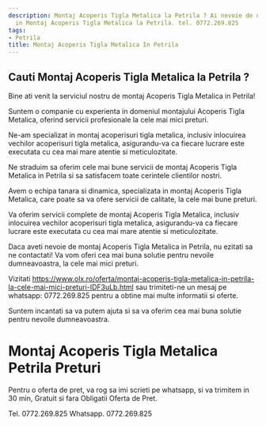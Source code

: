 ```yaml
---
description: Montaj Acoperis Tigla Metalica la Petrila ? Ai nevoie de un profesionist
  in Montaj Acoperis Tigla Metalica la Petrila. tel. 0772.269.825
tags:
- Petrila
title: Montaj Acoperis Tigla Metalica In Petrila
---
```



## Cauti Montaj Acoperis Tigla Metalica la Petrila ?

Bine ati venit la serviciul nostru de montaj Acoperis Tigla Metalica in Petrila!

Suntem o companie cu experienta in domeniul montajului Acoperis Tigla Metalica, oferind servicii profesionale la cele mai mici preturi. 

Ne-am specializat in montaj acoperisuri tigla metalica, inclusiv inlocuirea vechilor acoperisuri tigla metalica, asigurandu-va ca fiecare lucrare este executata cu cea mai mare atentie si meticulozitate.

Ne straduim sa oferim cele mai bune servicii de montaj Acoperis Tigla Metalica in Petrila si sa satisfacem toate cerintele clientilor nostri.

Avem o echipa tanara si dinamica, specializata in montaj Acoperis Tigla Metalica, care poate sa va ofere servicii de calitate, la cele mai bune preturi.

Va oferim servicii complete de montaj Acoperis Tigla Metalica, inclusiv inlocuirea vechilor acoperisuri tigla metalica, asigurandu-va ca fiecare lucrare este executata cu cea mai mare atentie si meticulozitate.

Daca aveti nevoie de montaj Acoperis Tigla Metalica in Petrila, nu ezitati sa ne contactati! Va vom oferi cea mai buna solutie pentru nevoile dumneavoastra, la cele mai mici preturi. 

Vizitati https://www.olx.ro/oferta/montaj-acoperis-tigla-metalica-in-petrila-la-cele-mai-mici-preturi-IDF3uLb.html sau trimiteti-ne un mesaj pe whatsapp: 0772.269.825 pentru a obtine mai multe informatii si oferte.

Suntem incantati sa va putem ajuta si sa va oferim cea mai buna solutie pentru nevoile dumneavoastra.

# Montaj Acoperis Tigla Metalica Petrila Preturi
Pentru o oferta de pret, va rog sa imi scrieti pe whatsapp, si va trimitem in 30 min, Gratuit si fara Obligatii Oferta de Pret.

Tel. 0772.269.825
Whatsapp. 0772.269.825